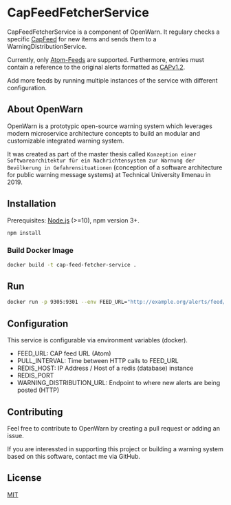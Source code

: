# CapFeedFetcherService

CapFeedFetcherService is a component of OpenWarn. It regulary checks a specific [CapFeed](http://docs.oasis-open.org/emergency-adopt/cap-feeds/v1.0/cn02/cap-feeds-v1.0-cn02.html#_Toc382489976) for new items and sends them to a WarningDistributionService.

Currently, only [Atom-Feeds](https://tools.ietf.org/html/rfc4287) are supported. Furthermore, entries must contain a reference to the original alerts formatted as [CAPv1.2](http://docs.oasis-open.org/emergency/cap/v1.2/CAP-v1.2-os.html).

Add more feeds by running multiple instances of the service with different configuration.

## About OpenWarn

OpenWarn is a prototypic open-source warning system which leverages modern microservice architecture concepts
to build an modular and customizable integrated warning system.

It was created as part of the master thesis called
`Konzeption einer Softwarearchitektur für ein Nachrichtensystem zur Warnung der Bevölkerung in Gefahrensituationen` (conception of a software architecture for public warning message systems) at Technical University Ilmenau in 2019.

## Installation

Prerequisites: [Node.js](https://nodejs.org/en/) (>=10), npm version 3+.

```bash
npm install
```

### Build Docker Image

```bash
docker build -t cap-feed-fetcher-service .
```

## Run

```bash
docker run -p 9305:9301 --env FEED_URL="http://example.org/alerts/feed/atom" cap-feed-fetcher-service
```


## Configuration

This service is configurable via environment variables (docker).

* FEED_URL: CAP feed URL (Atom)
* PULL_INTERVAL: Time between HTTP calls to FEED_URL
* REDIS_HOST: IP Address / Host of a redis (database) instance
* REDIS_PORT
* WARNING_DISTRIBUTION_URL: Endpoint to where new alerts are being posted (HTTP)

## Contributing

Feel free to contribute to OpenWarn by creating a pull request or adding an issue.

If you are interessted in supporting this project or building a warning system based on this software, contact me via GitHub.

## License

  [MIT](LICENSE)